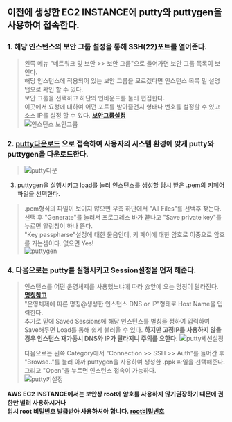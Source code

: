 ## 이전에 생성한 EC2 INSTANCE에 putty와 puttygen을 사용하여 접속한다.

### 1. 해당 인스턴스의 보안 그룹 설정을 통해 SSH(22)포트를 열어준다.   
> 왼쪽 메뉴 "네트워크 및 보안 >> 보안 그룹"으로 들어가면 보안 그룹 목록이 보인다.   
> 해당 인스턴스에 적용되어 있는 보안 그룹을 모르겠다면 인스턴스 목록 밑 설명탭으로 확인 할 수 있다.   
> 보안 그룹을 선택하고 하단의 인바운드를 눌러 편집한다.     
> 이곳에서 요청에 대하여 어떤 포트를 받아줄건지 형태나 번호를 설정할 수 있고 소스 IP를 설정 할 수 있다. **[보안그룹설정](https://docs.aws.amazon.com/ko_kr/AWSEC2/latest/UserGuide/ec2-security-groups.html)**     
> ![인스턴스 보안그룹](https://user-images.githubusercontent.com/28284285/70761447-9de8d780-1d90-11ea-86e3-e9112b577521.PNG)      
> 

### 2. **[putty다운로드](https://www.putty.org/)** 으로 접속하여 사용자의 시스템 환경에 맞게 putty와 puttygen을 다운로드한다.     
> ![putty다운](https://user-images.githubusercontent.com/28284285/70760656-b0addd00-1d8d-11ea-9da7-4a36129d419b.PNG)    
> 

3. puttygen을 실행시키고 load를 눌러 인스턴스를 생성할 당시 받은 .pem의 키페어 파일을 선택한다.  
> .pem형식의 파일이 보이지 않으면 우측 하단에서 "All Files"를 선택후 찾는다.   
> 선택 후 "Generate"를 눌러서 프로그레스 바가 끝나고 "Save private key"를 누르면 알림창이 하나 뜬다.   
> "Key passpharse"설정에 대한 물음인데, 키 페어에 대한 암호로 이중으로 암호를 거는셈이다. 없으면 Yes!   
> ![puttygen](https://user-images.githubusercontent.com/28284285/70760657-b1467380-1d8d-11ea-8a86-ec189f3059d0.PNG)   
> 

### 4. 다음으로는 putty를 실행시키고 Session설정을 먼저 해준다.
> 인스턴스를 어떤 운영체제를 사용했느냐에 따라 @앞에 오는 명칭이 달라진다. **[명칭참고](https://docs.aws.amazon.com/ko_kr/AWSEC2/latest/UserGuide/putty.html)**     
> "운영체제에 따른 명칭@생성한 인스턴스 DNS or IP"형태로 Host Name을 입력한다.   
> 추가로 밑에 Saved Sessions에 해당 인스턴스를 별칭을 정하여 입력하여 Save해두면 Load를 통해 쉽게 불러올 수 있다.
> **하지만 고정IP를 사용하지 않을경우 인스턴스 재가동시 DNS와 IP가 달라지니 주의를 요한다.**
> ![putty세션설정](https://user-images.githubusercontent.com/28284285/70760658-b1467380-1d8d-11ea-985b-89fe1b728b12.PNG)    
>   
> 다음으로는 왼쪽 Category에서  "Connection >> SSH >> Auth"를 들어간 후   
> "Browse.."를 눌러 아까 puttygen을 사용하여 생성한 .ppk 파일을 선택해준다.    
> 그리고 "Open"을 누르면 인스턴스 접속이 가능하다.      
> ![putty키설정](https://user-images.githubusercontent.com/28284285/70760660-b1467380-1d8d-11ea-9e61-6191da9d8b6d.PNG)    
>    


**AWS EC2 INSTANCE에서는 보안상 root에 암호를 사용하지 않기권장하기 때문에 권한만 빌려 사용하시거나     
임시 root 비밀번호 발급받아 사용하셔야 합니다. [root비밀번호](https://aws.amazon.com/ko/premiumsupport/knowledge-center/set-change-root-linux/)**   
